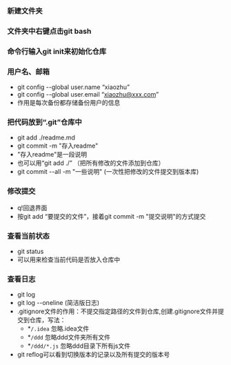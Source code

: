 ### 新建文件夹
### 文件夹中右键点击git bash
### 命令行输入git init来初始化仓库
### 用户名、邮箱
- git config --global user.name “xiaozhu”
- git config --global user.email “xiaozhu@xxx.com”
- 作用是每次备份都存储备份用户的信息
### 把代码放到“.git”仓库中
- git add ./readme.md
- git commit -m "存入readme"
- "存入readme"是一段说明
- 也可以用“git add ./” （把所有修改的文件添加到仓库）
- git commit --all -m "一些说明" (一次性把修改的文件提交到版本库)
### 修改提交
- q!回退界面
- 按git add “要提交的文件”，接着git commit -m "提交说明"的方式提交
### 查看当前状态
- git status
- 可以用来检查当前代码是否放入仓库中
### 查看日志
- git log
- git log --oneline (简洁版日志)
- .gitignore文件的作用：不提交指定路径的文件到仓库,创建.gitignore文件并提交到仓库，写法：
    + *`/.idea` 忽略.idea文件
    + *`/ddd` 忽略ddd文件夹所有文件
    + *`/ddd/*.js` 忽略ddd目录下所有js文件
- git reflog可以看到切换版本的记录以及所有提交的版本号







